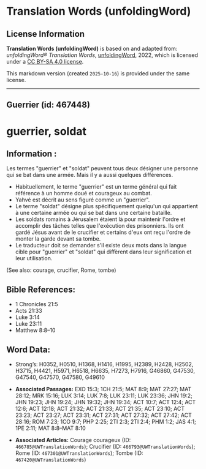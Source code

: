 # Translation Words (unfoldingWord)

## License Information

**Translation Words (unfoldingWord)** is based on and adapted from: _unfoldingWord® Translation Words_, [unfoldingWord](https://unfoldingword.org/utw), 2022, which is licensed under a [CC BY-SA 4.0 license](https://creativecommons.org/licenses/by-sa/4.0/legalcode.en).

This markdown version (created `2025-10-16`) is provided under the same license.



--------------------------------

## Guerrier (id: 467448)

guerrier, soldat
================

Information :
-------------

Les termes "guerrier" et "soldat" peuvent tous deux désigner une personne qui se bat dans une armée. Mais il y a aussi quelques différences.

* Habituellement, le terme "guerrier" est un terme général qui fait référence à un homme doué et courageux au combat.
* Yahvé est décrit au sens figuré comme un "guerrier".
* Le terme "soldat" désigne plus spécifiquement quelqu'un qui appartient à une certaine armée ou qui se bat dans une certaine bataille.
* Les soldats romains à Jérusalem étaient là pour maintenir l'ordre et accomplir des tâches telles que l'exécution des prisonniers. Ils ont gardé Jésus avant de le crucifier et certains d'eux ont reçu l'ordre de monter la garde devant sa tombe.
* Le traducteur doit se demander s'il existe deux mots dans la langue cible pour "guerrier" et "soldat" qui diffèrent dans leur signification et leur utilisation.

(See also: courage, crucifier, Rome, tombe)

Bible References:
-----------------

* 1 Chronicles 21:5
* Acts 21:33
* Luke 3:14
* Luke 23:11
* Matthew 8:8–10

Word Data:
----------

* Strong’s: H0352, H0510, H1368, H1416, H1995, H2389, H2428, H2502, H3715, H4421, H5971, H6518, H6635, H7273, H7916, G46860, G47530, G47540, G47570, G47580, G49610

* **Associated Passages:** EXO 15:3; 1CH 21:5; MAT 8:9; MAT 27:27; MAT 28:12; MRK 15:16; LUK 3:14; LUK 7:8; LUK 23:11; LUK 23:36; JHN 19:2; JHN 19:23; JHN 19:24; JHN 19:32; JHN 19:34; ACT 10:7; ACT 12:4; ACT 12:6; ACT 12:18; ACT 21:32; ACT 21:33; ACT 21:35; ACT 23:10; ACT 23:23; ACT 23:27; ACT 23:31; ACT 27:31; ACT 27:32; ACT 27:42; ACT 28:16; ROM 7:23; 1CO 9:7; PHP 2:25; 2TI 2:3; 2TI 2:4; PHM 1:2; JAS 4:1; 1PE 2:11; MAT 8:8–MAT 8:10
* **Associated Articles:** Courage courageux (ID: `466785@UWTranslationWords`); Crucifier (ID: `466793@UWTranslationWords`); Rome (ID: `467301@UWTranslationWords`); Tombe (ID: `467420@UWTranslationWords`)

